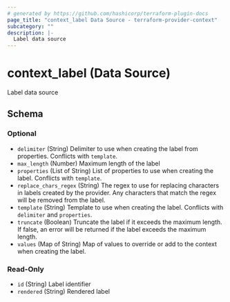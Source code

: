 ```yaml
---
# generated by https://github.com/hashicorp/terraform-plugin-docs
page_title: "context_label Data Source - terraform-provider-context"
subcategory: ""
description: |-
  Label data source
---
```


# context_label (Data Source)

Label data source



<!-- schema generated by tfplugindocs -->
## Schema

### Optional

- `delimiter` (String) Delimiter to use when creating the label from properties. Conflicts with `template`.
- `max_length` (Number) Maximum length of the label
- `properties` (List of String) List of properties to use when creating the label. Conflicts with `template`.
- `replace_chars_regex` (String) The regex to use for replacing characters in labels created by the provider. Any characters that match the regex will be removed from the label.
- `template` (String) Template to use when creating the label. Conflicts with `delimiter` and `properties`.
- `truncate` (Boolean) Truncate the label if it exceeds the maximum length. If false, an error will be returned if the label exceeds the maximum length.
- `values` (Map of String) Map of values to override or add to the context when creating the label.

### Read-Only

- `id` (String) Label identifier
- `rendered` (String) Rendered label
